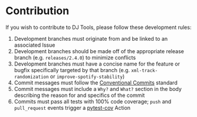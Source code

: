 # Contribution
If you wish to contribute to DJ Tools, please follow these development rules:
1. Development branches must originate from and be linked to an associated Issue
1. Development branches should be made off of the appropriate release branch (e.g. `releases/2.4.0`) to minimize conflicts
1. Development branches must have a concise name for the feature or bugfix specifically targeted by that branch (e.g. `xml-track-randomization` or `improve-spotify-stability`)
1. Commit messages must follow the [Conventional Commits](https://www.conventionalcommits.org/) standard
1. Commit messages must include a `Why?` and `What?` section in the body describing the reason for and specifics of the commit
1. Commits must pass all tests with 100% code coverage; `push` and `pull_request` events trigger a [pytest-cov](https://github.com/a-rich/DJ-Tools/actions/workflows/test.yaml) Action